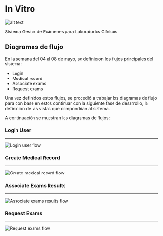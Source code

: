 # In Vitro
![alt text](http://resource.intidev.info/InVitro/Invitro_logo.png "Logo")

Sistema Gestor de Exámenes para Laboratorios Clínicos

## Diagramas de flujo

En la semana del 04 al 08 de mayo, se definieron los  flujos principales del sistema:

- Login
- Medical record
- Associate exams
- Request exams

Una vez definidos estos flujos, se procedió a trabajar los diagramas de flujo para con base en estos continuar con la siguiente fase de desarrollo, la definición de las vistas que compondrian al sistema.

A continuación se muestran los diagramas de flujos:

### Login User
___
![Login user flow](http://resource.intidev.info/InVitro/Flow%20diagram%201-Login.png "Login user flow")

### Create Medical Record
___
![Create medical record flow](http://resource.intidev.info/InVitro/Flow%20diagram%202-%20Medical%20Record.png "Create medical record flow")

### Associate Exams Results
___

![Associate exams results flow](http://resource.intidev.info/InVitro/Flow%20diagram%203-Associate%20Exams.png "Associate exams results flow")

### Request Exams
___

![Request exams flow](http://resource.intidev.info/InVitro/Flow%20diagram%204-Request%20Exams.png "Request exams flow")